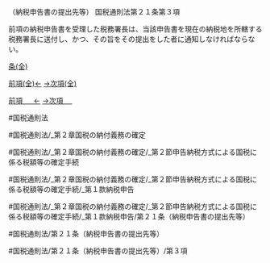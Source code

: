 （納税申告書の提出先等）
国税通則法第２１条第３項

前項の納税申告書を受理した税務署長は、当該申告書を現在の納税地を所轄する税務署長に送付し、かつ、その旨をその提出をした者に通知しなければならない。

[条(全)](国税通則法＿＿＿＿＿第２１条_.md)

[前項(全)←](国税通則法＿＿＿＿＿第２１条第２項_.md)    [→次項(全)](国税通則法＿＿＿＿＿第２１条第４項_.md)

[前項 　 ←](国税通則法＿＿＿＿＿第２１条第２項.md)    [→次項 　 ](国税通則法＿＿＿＿＿第２１条第４項.md)



#国税通則法

#国税通則法/_第２章国税の納付義務の確定

#国税通則法/_第２章国税の納付義務の確定/_第２節申告納税方式による国税に係る税額等の確定手続

#国税通則法/_第２章国税の納付義務の確定/_第２節申告納税方式による国税に係る税額等の確定手続/_第１款納税申告

#国税通則法/_第２章国税の納付義務の確定/_第２節申告納税方式による国税に係る税額等の確定手続/_第１款納税申告/第２１条（納税申告書の提出先等）

#国税通則法/第２１条（納税申告書の提出先等）

#国税通則法/第２１条（納税申告書の提出先等）/第３項

